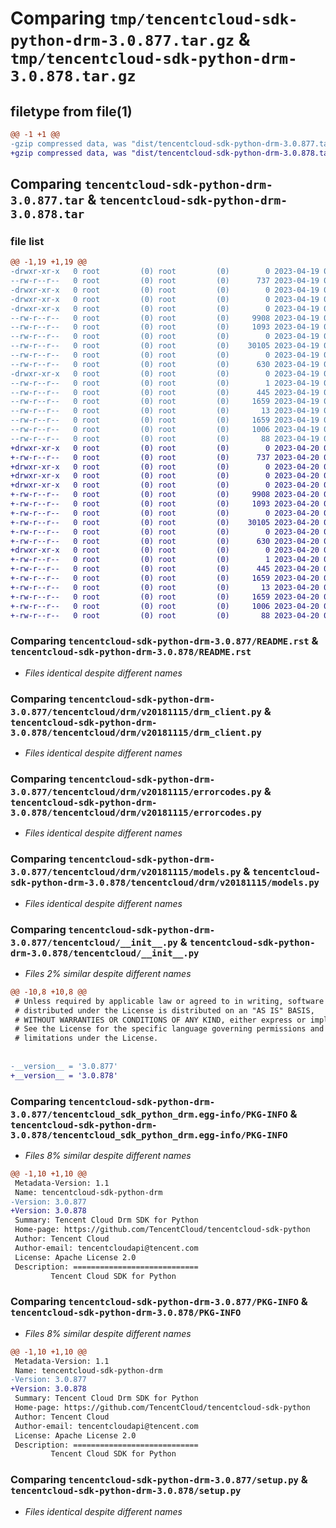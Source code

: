 # Comparing `tmp/tencentcloud-sdk-python-drm-3.0.877.tar.gz` & `tmp/tencentcloud-sdk-python-drm-3.0.878.tar.gz`

## filetype from file(1)

```diff
@@ -1 +1 @@
-gzip compressed data, was "dist/tencentcloud-sdk-python-drm-3.0.877.tar", last modified: Wed Apr 19 09:13:01 2023, max compression
+gzip compressed data, was "dist/tencentcloud-sdk-python-drm-3.0.878.tar", last modified: Thu Apr 20 00:26:55 2023, max compression
```

## Comparing `tencentcloud-sdk-python-drm-3.0.877.tar` & `tencentcloud-sdk-python-drm-3.0.878.tar`

### file list

```diff
@@ -1,19 +1,19 @@
-drwxr-xr-x   0 root         (0) root         (0)        0 2023-04-19 09:13:01.000000 tencentcloud-sdk-python-drm-3.0.877/
--rw-r--r--   0 root         (0) root         (0)      737 2023-04-19 09:13:01.000000 tencentcloud-sdk-python-drm-3.0.877/README.rst
-drwxr-xr-x   0 root         (0) root         (0)        0 2023-04-19 09:13:01.000000 tencentcloud-sdk-python-drm-3.0.877/tencentcloud/
-drwxr-xr-x   0 root         (0) root         (0)        0 2023-04-19 09:13:01.000000 tencentcloud-sdk-python-drm-3.0.877/tencentcloud/drm/
-drwxr-xr-x   0 root         (0) root         (0)        0 2023-04-19 09:13:01.000000 tencentcloud-sdk-python-drm-3.0.877/tencentcloud/drm/v20181115/
--rw-r--r--   0 root         (0) root         (0)     9908 2023-04-19 09:13:01.000000 tencentcloud-sdk-python-drm-3.0.877/tencentcloud/drm/v20181115/drm_client.py
--rw-r--r--   0 root         (0) root         (0)     1093 2023-04-19 09:13:01.000000 tencentcloud-sdk-python-drm-3.0.877/tencentcloud/drm/v20181115/errorcodes.py
--rw-r--r--   0 root         (0) root         (0)        0 2023-04-19 09:13:01.000000 tencentcloud-sdk-python-drm-3.0.877/tencentcloud/drm/v20181115/__init__.py
--rw-r--r--   0 root         (0) root         (0)    30105 2023-04-19 09:13:01.000000 tencentcloud-sdk-python-drm-3.0.877/tencentcloud/drm/v20181115/models.py
--rw-r--r--   0 root         (0) root         (0)        0 2023-04-19 09:13:01.000000 tencentcloud-sdk-python-drm-3.0.877/tencentcloud/drm/__init__.py
--rw-r--r--   0 root         (0) root         (0)      630 2023-04-19 09:13:01.000000 tencentcloud-sdk-python-drm-3.0.877/tencentcloud/__init__.py
-drwxr-xr-x   0 root         (0) root         (0)        0 2023-04-19 09:13:01.000000 tencentcloud-sdk-python-drm-3.0.877/tencentcloud_sdk_python_drm.egg-info/
--rw-r--r--   0 root         (0) root         (0)        1 2023-04-19 09:13:01.000000 tencentcloud-sdk-python-drm-3.0.877/tencentcloud_sdk_python_drm.egg-info/dependency_links.txt
--rw-r--r--   0 root         (0) root         (0)      445 2023-04-19 09:13:01.000000 tencentcloud-sdk-python-drm-3.0.877/tencentcloud_sdk_python_drm.egg-info/SOURCES.txt
--rw-r--r--   0 root         (0) root         (0)     1659 2023-04-19 09:13:01.000000 tencentcloud-sdk-python-drm-3.0.877/tencentcloud_sdk_python_drm.egg-info/PKG-INFO
--rw-r--r--   0 root         (0) root         (0)       13 2023-04-19 09:13:01.000000 tencentcloud-sdk-python-drm-3.0.877/tencentcloud_sdk_python_drm.egg-info/top_level.txt
--rw-r--r--   0 root         (0) root         (0)     1659 2023-04-19 09:13:01.000000 tencentcloud-sdk-python-drm-3.0.877/PKG-INFO
--rw-r--r--   0 root         (0) root         (0)     1006 2023-04-19 09:13:01.000000 tencentcloud-sdk-python-drm-3.0.877/setup.py
--rw-r--r--   0 root         (0) root         (0)       88 2023-04-19 09:13:01.000000 tencentcloud-sdk-python-drm-3.0.877/setup.cfg
+drwxr-xr-x   0 root         (0) root         (0)        0 2023-04-20 00:26:55.000000 tencentcloud-sdk-python-drm-3.0.878/
+-rw-r--r--   0 root         (0) root         (0)      737 2023-04-20 00:26:55.000000 tencentcloud-sdk-python-drm-3.0.878/README.rst
+drwxr-xr-x   0 root         (0) root         (0)        0 2023-04-20 00:26:55.000000 tencentcloud-sdk-python-drm-3.0.878/tencentcloud/
+drwxr-xr-x   0 root         (0) root         (0)        0 2023-04-20 00:26:55.000000 tencentcloud-sdk-python-drm-3.0.878/tencentcloud/drm/
+drwxr-xr-x   0 root         (0) root         (0)        0 2023-04-20 00:26:55.000000 tencentcloud-sdk-python-drm-3.0.878/tencentcloud/drm/v20181115/
+-rw-r--r--   0 root         (0) root         (0)     9908 2023-04-20 00:26:55.000000 tencentcloud-sdk-python-drm-3.0.878/tencentcloud/drm/v20181115/drm_client.py
+-rw-r--r--   0 root         (0) root         (0)     1093 2023-04-20 00:26:55.000000 tencentcloud-sdk-python-drm-3.0.878/tencentcloud/drm/v20181115/errorcodes.py
+-rw-r--r--   0 root         (0) root         (0)        0 2023-04-20 00:26:55.000000 tencentcloud-sdk-python-drm-3.0.878/tencentcloud/drm/v20181115/__init__.py
+-rw-r--r--   0 root         (0) root         (0)    30105 2023-04-20 00:26:55.000000 tencentcloud-sdk-python-drm-3.0.878/tencentcloud/drm/v20181115/models.py
+-rw-r--r--   0 root         (0) root         (0)        0 2023-04-20 00:26:55.000000 tencentcloud-sdk-python-drm-3.0.878/tencentcloud/drm/__init__.py
+-rw-r--r--   0 root         (0) root         (0)      630 2023-04-20 00:26:55.000000 tencentcloud-sdk-python-drm-3.0.878/tencentcloud/__init__.py
+drwxr-xr-x   0 root         (0) root         (0)        0 2023-04-20 00:26:55.000000 tencentcloud-sdk-python-drm-3.0.878/tencentcloud_sdk_python_drm.egg-info/
+-rw-r--r--   0 root         (0) root         (0)        1 2023-04-20 00:26:55.000000 tencentcloud-sdk-python-drm-3.0.878/tencentcloud_sdk_python_drm.egg-info/dependency_links.txt
+-rw-r--r--   0 root         (0) root         (0)      445 2023-04-20 00:26:55.000000 tencentcloud-sdk-python-drm-3.0.878/tencentcloud_sdk_python_drm.egg-info/SOURCES.txt
+-rw-r--r--   0 root         (0) root         (0)     1659 2023-04-20 00:26:55.000000 tencentcloud-sdk-python-drm-3.0.878/tencentcloud_sdk_python_drm.egg-info/PKG-INFO
+-rw-r--r--   0 root         (0) root         (0)       13 2023-04-20 00:26:55.000000 tencentcloud-sdk-python-drm-3.0.878/tencentcloud_sdk_python_drm.egg-info/top_level.txt
+-rw-r--r--   0 root         (0) root         (0)     1659 2023-04-20 00:26:55.000000 tencentcloud-sdk-python-drm-3.0.878/PKG-INFO
+-rw-r--r--   0 root         (0) root         (0)     1006 2023-04-20 00:26:55.000000 tencentcloud-sdk-python-drm-3.0.878/setup.py
+-rw-r--r--   0 root         (0) root         (0)       88 2023-04-20 00:26:55.000000 tencentcloud-sdk-python-drm-3.0.878/setup.cfg
```

### Comparing `tencentcloud-sdk-python-drm-3.0.877/README.rst` & `tencentcloud-sdk-python-drm-3.0.878/README.rst`

 * *Files identical despite different names*

### Comparing `tencentcloud-sdk-python-drm-3.0.877/tencentcloud/drm/v20181115/drm_client.py` & `tencentcloud-sdk-python-drm-3.0.878/tencentcloud/drm/v20181115/drm_client.py`

 * *Files identical despite different names*

### Comparing `tencentcloud-sdk-python-drm-3.0.877/tencentcloud/drm/v20181115/errorcodes.py` & `tencentcloud-sdk-python-drm-3.0.878/tencentcloud/drm/v20181115/errorcodes.py`

 * *Files identical despite different names*

### Comparing `tencentcloud-sdk-python-drm-3.0.877/tencentcloud/drm/v20181115/models.py` & `tencentcloud-sdk-python-drm-3.0.878/tencentcloud/drm/v20181115/models.py`

 * *Files identical despite different names*

### Comparing `tencentcloud-sdk-python-drm-3.0.877/tencentcloud/__init__.py` & `tencentcloud-sdk-python-drm-3.0.878/tencentcloud/__init__.py`

 * *Files 2% similar despite different names*

```diff
@@ -10,8 +10,8 @@
 # Unless required by applicable law or agreed to in writing, software
 # distributed under the License is distributed on an "AS IS" BASIS,
 # WITHOUT WARRANTIES OR CONDITIONS OF ANY KIND, either express or implied.
 # See the License for the specific language governing permissions and
 # limitations under the License.
 
 
-__version__ = '3.0.877'
+__version__ = '3.0.878'
```

### Comparing `tencentcloud-sdk-python-drm-3.0.877/tencentcloud_sdk_python_drm.egg-info/PKG-INFO` & `tencentcloud-sdk-python-drm-3.0.878/tencentcloud_sdk_python_drm.egg-info/PKG-INFO`

 * *Files 8% similar despite different names*

```diff
@@ -1,10 +1,10 @@
 Metadata-Version: 1.1
 Name: tencentcloud-sdk-python-drm
-Version: 3.0.877
+Version: 3.0.878
 Summary: Tencent Cloud Drm SDK for Python
 Home-page: https://github.com/TencentCloud/tencentcloud-sdk-python
 Author: Tencent Cloud
 Author-email: tencentcloudapi@tencent.com
 License: Apache License 2.0
 Description: ============================
         Tencent Cloud SDK for Python
```

### Comparing `tencentcloud-sdk-python-drm-3.0.877/PKG-INFO` & `tencentcloud-sdk-python-drm-3.0.878/PKG-INFO`

 * *Files 8% similar despite different names*

```diff
@@ -1,10 +1,10 @@
 Metadata-Version: 1.1
 Name: tencentcloud-sdk-python-drm
-Version: 3.0.877
+Version: 3.0.878
 Summary: Tencent Cloud Drm SDK for Python
 Home-page: https://github.com/TencentCloud/tencentcloud-sdk-python
 Author: Tencent Cloud
 Author-email: tencentcloudapi@tencent.com
 License: Apache License 2.0
 Description: ============================
         Tencent Cloud SDK for Python
```

### Comparing `tencentcloud-sdk-python-drm-3.0.877/setup.py` & `tencentcloud-sdk-python-drm-3.0.878/setup.py`

 * *Files identical despite different names*

